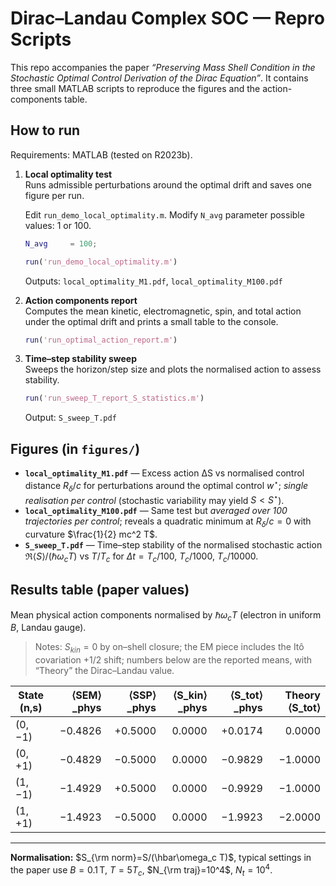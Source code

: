 # Dirac–Landau Complex SOC — Repro Scripts

This repo accompanies the paper *“Preserving Mass Shell Condition in the Stochastic Optimal Control Derivation of the Dirac Equation”*. 
It contains three small MATLAB scripts to reproduce the figures and the action-components table.

## How to run

Requirements: MATLAB (tested on R2023b).

1) **Local optimality test**  
   Runs admissible perturbations around the optimal drift and saves one figure per run.
   
   Edit `run_demo_local_optimality.m`. Modify `N_avg` parameter possible values: 1 or 100.
   ```matlab
   N_avg     = 100;
   ```   
   ```matlab
   run('run_demo_local_optimality.m')
   ```  
   Outputs: `local_optimality_M1.pdf`, `local_optimality_M100.pdf`

3) **Action components report**  
   Computes the mean kinetic, electromagnetic, spin, and total action under the optimal drift and prints a small table to the console.  
   ```matlab
   run('run_optimal_action_report.m')
   ```

4) **Time–step stability sweep**  
   Sweeps the horizon/step size and plots the normalised action to assess stability.  
   ```matlab
   run('run_sweep_T_report_S_statistics.m')
   ```  
   Output: `S_sweep_T.pdf`

## Figures (in `figures/`)

- **`local_optimality_M1.pdf`** — Excess action ΔS vs normalised control distance $R_\delta/c$ for perturbations around the optimal control $w^\star$; *single realisation per control* (stochastic variability may yield $S<S^\star$).  
- **`local_optimality_M100.pdf`** — Same test but *averaged over 100 trajectories per control*; reveals a quadratic minimum at $R_\delta/c=0$ with curvature $\frac{1}{2} mc^2 T$.  
- **`S_sweep_T.pdf`** — Time–step stability of the normalised stochastic action $\Re \langle S
\rangle/(\hbar\omega_c T)$ vs $T/T_c$ for $\Delta t=T_c/100,\ T_c/1000,\ T_c/10000$.


## Results table (paper values)

Mean physical action components normalised by $\hbar\omega_c T$ (electron in uniform $B$, Landau gauge).

> Notes: $S_{kin}=0$ by on–shell closure; the EM piece includes the Itô covariation +1/2 shift; numbers below are the reported means, with “Theory” the Dirac–Landau value.

| State (n,s) | ⟨SEM⟩\_phys | ⟨SSP⟩\_phys | ⟨S_kin⟩\_phys | ⟨S_tot⟩\_phys | Theory ⟨S\_tot⟩ |
|---|---:|---:|---:|---:|---:|
| (0, −1) | −0.4826 | +0.5000 | 0.0000 | +0.0174 | 0.0000 |
| (0, +1) | −0.4829 | −0.5000 | 0.0000 | −0.9829 | −1.0000 |
| (1, −1) | −1.4929 | +0.5000 | 0.0000 | −0.9929 | −1.0000 |
| (1, +1) | −1.4923 | −0.5000 | 0.0000 | −1.9923 | −2.0000 |

---

**Normalisation:** $S_{\rm norm}=S/(\hbar\omega_c T)$, typical settings in the paper use $B=0.1\,\text{T}$, $T=5T_c$, $N_{\rm traj}=10^4$, $N_t=10^4$.
